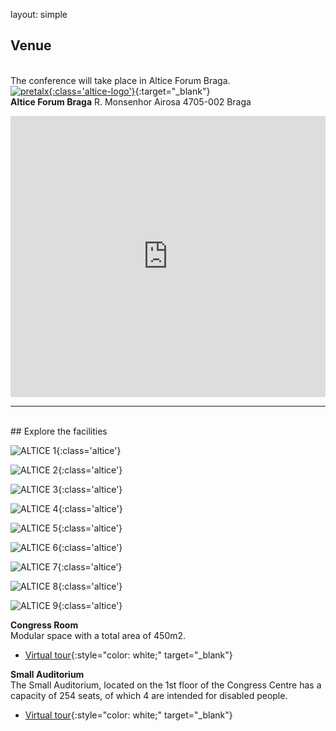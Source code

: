 layout: simple

## Venue

[//]: # (In this second edition, we had a record number of submissions: 113. 🎉)

[//]: # ()

[//]: # (Please check the current Schedule.)

[//]: # ()

[//]: # (The conference talks & workshops will take place from 9:00 AM to 6:30 PM, September 7, 8, and 9.)
<br>
The conference will take place in Altice Forum Braga.<br>
[![pretalx](/static/images/logo/altice.png){:class='altice-logo'}](https://www.altice.pt/pt){:target="_blank"}
<br>
**Altice Forum Braga** 
R. Monsenhor Airosa 
4705-002 Braga
<br>
<iframe src="https://www.google.com/maps/embed?pb=!1m18!1m12!1m3!1d5069.663304899653!2d-8.425918536088231!3d41.54131581562045!2m3!1f0!2f0!3f0!3m2!1i1024!2i768!4f13.1!3m3!1m2!1s0xd24ffac9e112765%3A0xcfbbeef9f53e5d87!2sAltice%20Forum%20Braga!5e0!3m2!1spt-PT!2spt!4v1711117466207!5m2!1spt-PT!2spt" width="600" height="450" style="border:0; width:100%;" frameborder="0" scrolling="no" marginheight="0" marginwidth="0" loading="lazy" referrerpolicy="no-referrer-when-downgrade"></iframe>
<br>
<hr class="pink-line">
<br>
## Explore the facilities

<div class="swiper-buttons d-none d-sm-block">

<div class="swiper-button-prev"></div>

<div class="swiper-button-next"></div>

</div>

<div markdown="1" class="swiper">

<div markdown="1" class="col-12 swiper-wrapper">

<div markdown="1" class="swiper-slide">

![ALTICE 1](/static/images/altice/altice_1.jpg){:class='altice'}

</div>

<div markdown="1" class="swiper-slide">

![ALTICE 2](/static/images/altice/altice_2.jpg){:class='altice'}

</div>

<div markdown="1" class="swiper-slide">

![ALTICE 3](/static/images/altice/altice_3.jpg){:class='altice'}

</div>

<div markdown="1" class="swiper-slide">

![ALTICE 4](/static/images/altice/altice_4.jpg){:class='altice'}

</div>

<div markdown="1" class="swiper-slide">

![ALTICE 5](/static/images/altice/altice_5.jpg){:class='altice'}

</div>

<div markdown="1" class="swiper-slide">

![ALTICE 6](/static/images/altice/altice_6.jpg){:class='altice'}

</div>
<div markdown="1" class="swiper-slide">

![ALTICE 7](/static/images/altice/altice_7.jpg){:class='altice'}

</div>
<div markdown="1" class="swiper-slide">

![ALTICE 8](/static/images/altice/altice_8.jpg){:class='altice'}

</div>
<div markdown="1" class="swiper-slide">

![ALTICE 9](/static/images/altice/altice_9.jpg){:class='altice'}

</div>
</div>

</div>

<script>
  window.addEventListener("DOMContentLoaded", function(){
    const swiper = new Swiper('.swiper', {
      slidesPerView: "auto",
      grabCursor: true,
    loop: true,
      navigation: {
      nextEl: '.swiper-button-next',
      prevEl: '.swiper-button-prev',
  },
    });
  });
</script>
**Congress Room**  
Modular space with a total area of 450m2.  
- [Virtual tour](https://www.forumbraga.com/virtualtour/index.html?start_scene=scene_055_SalaDeCongressos1){:style="color: white;" target="_blank"}

**Small Auditorium**  
The Small Auditorium, located on the 1st floor of the Congress Centre has a capacity of 254 seats, of which 4 are intended for disabled people.
- [Virtual tour](https://www.forumbraga.com/virtualtour/index.html?start_scene=scene_044_AuditorioPequeno2){:style="color: white;" target="_blank"}

